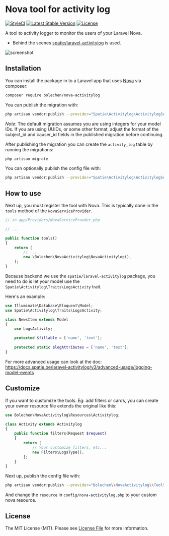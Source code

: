# Nova tool for activity log

[![StyleCI](https://github.styleci.io/repos/174304298/shield?branch=master)](https://github.styleci.io/repos/174304298)
[![Latest Stable Version](https://poser.pugx.org/bolechen/nova-activitylog/v/stable)](https://packagist.org/packages/bolechen/nova-activitylog)
[![License](https://poser.pugx.org/bolechen/nova-activitylog/license)](https://packagist.org/packages/bolechen/nova-activitylog)

A tool to activity logger to monitor the users of your Laravel Nova.

- Behind the scenes [spatie/laravel-activitylog](https://github.com/spatie/laravel-activitylog) is used.

![screenshot](https://raw.githubusercontent.com/bolechen/nova-activitylog/master/docs/screenshot.png?20190308)


## Installation

You can install the package in to a Laravel app that uses [Nova](https://nova.laravel.com) via composer:

```bash
composer require bolechen/nova-activitylog
```

You can publish the migration with:
```bash
php artisan vendor:publish --provider="Spatie\Activitylog\ActivitylogServiceProvider" --tag="migrations"
```

*Note*: The default migration assumes you are using integers for your model IDs. If you are using UUIDs, or some other format, adjust the format of the subject_id and causer_id fields in the published migration before continuing.


After publishing the migration you can create the `activity_log` table by running the migrations:

```bash
php artisan migrate
```

You can optionally publish the config file with:

```bash
php artisan vendor:publish --provider="Spatie\Activitylog\ActivitylogServiceProvider" --tag="config"
```

## How to use

Next up, you must register the tool with Nova. This is typically done in the `tools` method of the `NovaServiceProvider`.

```php
// in app/Providers/NovaServiceProvder.php

// ...

public function tools()
{
    return [
        // ...
        new \Bolechen\NovaActivitylog\NovaActivitylog(),
    ];
}
```

Because backend we use the `spatie/laravel-activitylog` package, you need to do is let your model use the `Spatie\Activitylog\Traits\LogsActivity` trait.

Here's an example:

```php
use Illuminate\Database\Eloquent\Model;
use Spatie\Activitylog\Traits\LogsActivity;

class NewsItem extends Model
{
    use LogsActivity;

    protected $fillable = ['name', 'text'];
    
    protected static $logAttributes = ['name', 'text'];
}
```

For more advanced usage can look at the doc: https://docs.spatie.be/laravel-activitylog/v3/advanced-usage/logging-model-events


## Customize

If you want to customize the tools. Eg: add filters or cards, you can create your owner resource file extends the original like this:

```php
use Bolechen\NovaActivitylog\Resources\Activitylog;

class Activity extends Activitylog
{
    public function filters(Request $request)
    {
        return [
            // Your customize filters, etc...
            new Filters\LogsType(),
        ];
    }
}
```

Next up, publish the config file with:

```bash
php artisan vendor:publish --provider="Bolechen\\NovaActivitylog\\ToolServiceProvider" --tag="config"
```

And change the `resource` in `config/nova-activitylog.php` to your custom nova resource.

## License

The MIT License (MIT). Please see [License File](LICENSE) for more information.
